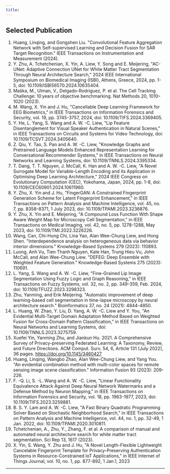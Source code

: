 ```yaml
---
title: 
---
```


## Selected Publication

1. Huang, Linqing, and Gongshen Liu. "Convolutional Feature Aggregation Network with Self-supervised Learning and 
Decision Fusion for SAR Target Recognition." IEEE Transactions on Instrumentation and Measurement (2024).
1. Y. Zhu, A. Tchetchenian, X. Yin, A. Liew, Y. Song and E. Meijering, "AC-UNet: Adaptive Connection UNet for 
  White Matter Tract Segmentation Through Neural Architecture Search," 2024 IEEE International Symposium on Biomedical Imaging (ISBI), Athens, Greece, 2024, pp. 1-5, doi: 10.1109/ISBI56570.2024.10635404.
1. Maška, M., Ulman, V., Delgado-Rodriguez, P. et al. The Cell Tracking Challenge: 10 years of objective 
  benchmarking. Nat Methods 20, 1010–1020 (2023).
1. M. Wang, X. Yin and J. Hu, "Cancellable Deep Learning Framework for EEG Biometrics," in IEEE Transactions 
  on Information Forensics and Security, vol. 19, pp. 3745-3757, 2024, doi: 10.1109/TIFS.2024.3369405.
1. Y. He, L. Yang, S. Wang and A. W. -C. Liew, "Lip Feature Disentanglement for Visual Speaker Authentication 
  in Natural Scenes," in IEEE Transactions on Circuits and Systems for Video Technology, doi: 10.1109/TCSVT.2024.3405640.
1. Z. Qiu, Y. Tao, S. Pan and A. W. -C. Liew, "Knowledge Graphs and Pretrained Language Models Enhanced 
  Representation Learning for Conversational Recommender Systems," in IEEE Transactions on Neural Networks and Learning Systems, doi: 10.1109/TNNLS.2024.3395334.
1. T. Dang, T. T. Nguyen, J. McCall, K. Han and A. W. -C. Liew, "A Novel Surrogate Model for Variable-Length 
  Encoding and its Application in Optimising Deep Learning Architecture," 2024 IEEE Congress on Evolutionary Computation (CEC), Yokohama, Japan, 2024, pp. 1-8, doi: 10.1109/CEC60901.2024.10611960.
1. Y. Zhu, X. Yin and J. Hu, "FingerGAN: A Constrained Fingerprint Generation Scheme for Latent Fingerprint 
   Enhancement," in IEEE Transactions on Pattern Analysis and Machine Intelligence, vol. 45, no. 7, pp. 8358-8371, 1 July 2023, doi: 10.1109/TPAMI.2023.3236876.
1. Y. Zhu, X. Yin and E. Meijering, "A Compound Loss Function With Shape Aware Weight Map for Microscopy Cell 
   Segmentation," in IEEE Transactions on Medical Imaging, vol. 42, no. 5, pp. 1278-1288, May 2023, doi: 10.1109/TMI.2022.3226226.
1. Wang, Can, Chi-Hung Chi, Lina Yao, Alan Wee-Chung Liew, and Hong Shen. "Interdependence analysis on heterogeneous 
   data via behavior interior dimensions." Knowledge-Based Systems 279 (2023): 110893.
1. Luong, Anh Vu, Tien Thanh Nguyen, Kate Han, Trung Hieu Vu, John McCall, and Alan Wee-Chung Liew. "DEFEG: Deep 
   Ensemble with Weighted Feature Generation." Knowledge-Based Systems 275 (2023): 110691.
1. L. Yang, S. Wang and A. W. -C. Liew, "Fine-Grained Lip Image Segmentation Using Fuzzy Logic and Graph Reasoning," 
   in IEEE Transactions on Fuzzy Systems, vol. 32, no. 2, pp. 349-359, Feb. 2024, doi: 10.1109/TFUZZ.2023.3298323. 
1. Zhu, Yanming, and Erik Meijering. "Automatic improvement of deep learning-based cell segmentation in time-lapse 
   microscopy by neural architecture search." Bioinformatics 37, no. 24 (2021): 4844-4850.
1. L. Huang, W. Zhao, Y. Liu, D. Yang, A. W. -C. Liew and Y. You, "An Evidential Multi-Target Domain Adaptation 
   Method Based on Weighted Fusion for Cross-Domain Pattern Classification," in IEEE Transactions on Neural Networks and Learning Systems, doi: 10.1109/TNNLS.2023.3275759.
1. Xuefei Yin, Yanming Zhu, and Jiankun Hu. 2021. A Comprehensive Survey of Privacy-preserving Federated Learning: A 
   Taxonomy, Review, and Future Directions. ACM Comput. Surv. 54, 6, Article 131 (July 2022), 36 pages. https://doi.org/10.1145/3460427
1. Huang, Linqing, Wangbo Zhao, Alan Wee-Chung Liew, and Yang You. "An evidential combination method with multi-color 
   spaces for remote sensing image scene classification." Information Fusion 93 (2023): 209-226.
1. F. -Q. Li, S. -L. Wang and A. W. -C. Liew, "Linear Functionality Equivalence Attack Against Deep Neural Network 
   Watermarks and a Defense Method by Neuron Mapping," in IEEE Transactions on Information Forensics and Security, vol. 18, pp. 1963-1977, 2023, doi: 10.1109/TIFS.2023.3259881.
1. B. S. Y. Lam and A. W. -C. Liew, "A Fast Binary Quadratic Programming Solver Based on Stochastic Neighborhood Search," in IEEE Transactions on Pattern Analysis and Machine Intelligence, vol. 44, no. 1, pp. 32-49, 1 Jan. 2022, doi: 10.1109/TPAMI.2020.3010811.
2. Tchetchenian, A., Zhu, Y., Zhang, F. et al. A comparison of manual and automated neural architecture search for white matter tract segmentation. Sci Rep 13, 1617 (2023).
3. X. Yin, S. Wang, Y. Zhu and J. Hu, "A Novel Length-Flexible Lightweight Cancelable Fingerprint Template for Privacy-Preserving Authentication Systems in Resource-Constrained IoT Applications," in IEEE Internet of Things Journal, vol. 10, no. 1, pp. 877-892, 1 Jan.1, 2023

---

